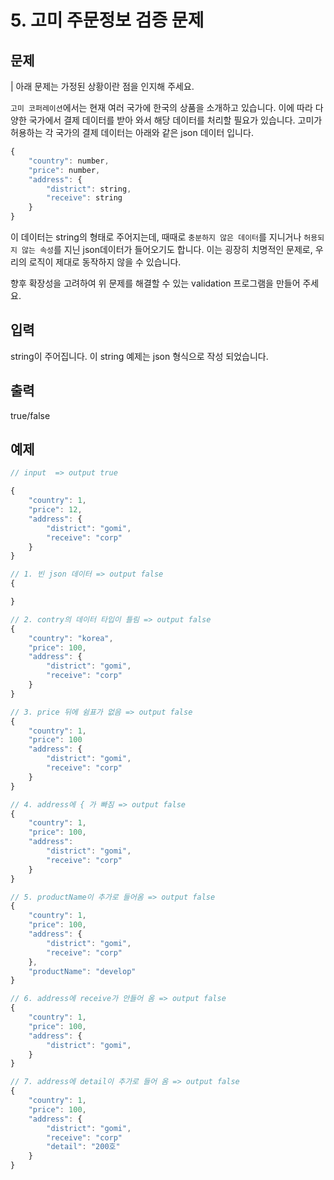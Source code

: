 # 5. 고미 주문정보 검증 문제

## 문제

| 아래 문제는 가정된 상황이란 점을 인지해 주세요.

`고미 코퍼레이션`에서는 현재 여러 국가에 한국의 상품을 소개하고 있습니다. 이에 따라 다양한 국가에서 결제 데이터를 받아 와서 해당 데이터를 처리할 필요가 있습니다. 고미가 허용하는 각 국가의 결제 데이터는 아래와 같은 json 데이터 입니다.

```javascript
{
	"country": number,
	"price": number,
	"address": {
		"district": string,
		"receive": string
	}
}
```
이 데이터는 string의 형태로 주어지는데, 때때로 `충분하지 않은 데이터`를 지니거나 `허용되지 않는 속성`를 지닌 json데이터가 들어오기도 합니다. 이는 굉장히 치명적인 문제로, 우리의 로직이 제대로 동작하지 않을 수 있습니다. 

향후 확장성을 고려하여 위 문제를 해결할 수 있는 validation 프로그램을 만들어 주세요.

## 입력

string이 주어집니다. 이 string 예제는 json 형식으로 작성 되었습니다.

## 출력

true/false

## 예제

```javascript
// input  => output true

{
	"country": 1,
	"price": 12,
	"address": {
		"district": "gomi",
		"receive": "corp"
	}
}
```

```javascript
// 1. 빈 json 데이터 => output false
{

}

// 2. contry의 데이터 타입이 틀림 => output false
{
	"country": "korea",
	"price": 100,
	"address": {
		"district": "gomi",
		"receive": "corp"
	}
}

// 3. price 뒤에 쉼표가 없음 => output false
{
	"country": 1,
	"price": 100
	"address": {
		"district": "gomi",
		"receive": "corp"
	}
}

// 4. address에 { 가 빠짐 => output false
{
	"country": 1,
	"price": 100,
	"address": 
		"district": "gomi",
		"receive": "corp"
	}
}

// 5. productName이 추가로 들어옴 => output false
{
	"country": 1,
	"price": 100,
	"address": {
		"district": "gomi",
		"receive": "corp"
	},
	"productName": "develop"
}

// 6. address에 receive가 안들어 옴 => output false
{
	"country": 1,
	"price": 100,
	"address": {
		"district": "gomi",
	}
}

// 7. address에 detail이 추가로 들어 옴 => output false
{
	"country": 1,
	"price": 100,
	"address": {
		"district": "gomi",
		"receive": "corp"
		"detail": "200호"
	}
}
```
